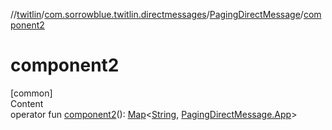 //[twitlin](../../index.md)/[com.sorrowblue.twitlin.directmessages](../index.md)/[PagingDirectMessage](index.md)/[component2](component2.md)



# component2  
[common]  
Content  
operator fun [component2](component2.md)(): [Map](https://kotlinlang.org/api/latest/jvm/stdlib/kotlin.collections/-map/index.html)<[String](https://kotlinlang.org/api/latest/jvm/stdlib/kotlin/-string/index.html), [PagingDirectMessage.App](-app/index.md)>  



